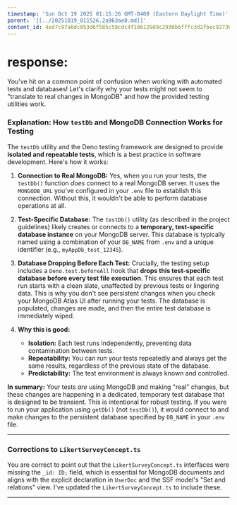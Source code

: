 ```yaml
---
timestamp: 'Sun Oct 19 2025 01:15:26 GMT-0400 (Eastern Daylight Time)'
parent: '[[../20251019_011526.2a963ae0.md]]'
content_id: 4ed7c97a6dc053d6f585c58cdc4f106129d9c2936b6fffc3d2fbec927367939d
---
```


# response:

You've hit on a common point of confusion when working with automated tests and databases! Let's clarify why your tests might not seem to "translate to real changes in MongoDB" and how the provided testing utilities work.

### Explanation: How `testDb` and MongoDB Connection Works for Testing

The `testDb` utility and the Deno testing framework are designed to provide **isolated and repeatable tests**, which is a best practice in software development. Here's how it works:

1. **Connection to Real MongoDB:** Yes, when you run your tests, the `testDb()` function *does* connect to a real MongoDB server. It uses the `MONGODB_URL` you've configured in your `.env` file to establish this connection. Without this, it wouldn't be able to perform database operations at all.

2. **Test-Specific Database:** The `testDb()` utility (as described in the project guidelines) likely creates or connects to a **temporary, test-specific database instance** on your MongoDB server. This database is typically named using a combination of your `DB_NAME` from `.env` and a unique identifier (e.g., `myAppDb_test_12345`).

3. **Database Dropping Before Each Test:** Crucially, the testing setup includes a `Deno.test.beforeAll` hook that **drops this test-specific database before every test file execution**. This ensures that each test run starts with a clean slate, unaffected by previous tests or lingering data. This is why you don't see persistent changes when you check your MongoDB Atlas UI after running your tests. The database is populated, changes are made, and then the entire test database is immediately wiped.

4. **Why this is good:**
   * **Isolation:** Each test runs independently, preventing data contamination between tests.
   * **Repeatability:** You can run your tests repeatedly and always get the same results, regardless of the previous state of the database.
   * **Predictability:** The test environment is always known and controlled.

**In summary:** Your tests *are* using MongoDB and making "real" changes, but these changes are happening in a dedicated, temporary test database that is designed to be transient. This is intentional for robust testing. If you were to run your application using `getDb()` (not `testDb()`), it would connect to and make changes to the persistent database specified by `DB_NAME` in your `.env` file.

***

### Corrections to `LikertSurveyConcept.ts`

You are correct to point out that the `LikertSurveyConcept.ts` interfaces were missing the `_id: ID;` field, which is essential for MongoDB documents and aligns with the explicit declaration in `UserDoc` and the SSF model's "Set and relations" view. I've updated the `LikertSurveyConcept.ts` to include these.

***
